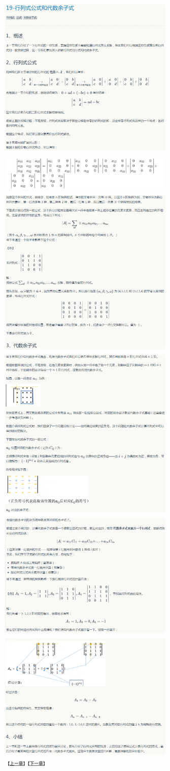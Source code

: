 
![](../images/19/LA_19_1.png)

![](../images/19/LA_19_2.png)

![](../images/19/LA_19_3.png)

![](../images/19/LA_19_4.png)

![](../images/19/LA_19_5.png)

![](../images/19/LA_19_6.png)

【[上一章](../18-行列式及其性质/18-行列式及其性质.md)】【[下一章](../20-克拉默法则-逆矩阵-体积/20-克拉默法则-逆矩阵-体积.md)】
